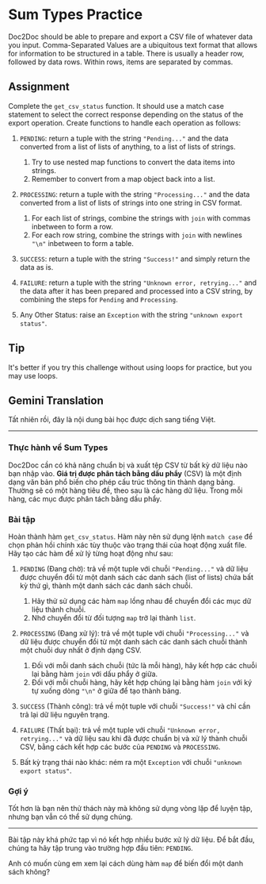 # Sum Types Practice

Doc2Doc should be able to prepare and export a CSV file of whatever data you input. Comma-Separated Values are a ubiquitous text format that allows for information to be structured in a table. There is usually a header row, followed by data rows. Within rows, items are separated by commas.

## Assignment

Complete the `get_csv_status` function. It should use a match case statement to select the correct response depending on the status of the export operation. Create functions to handle each operation as follows:

1. `PENDING`: return a tuple with the string `"Pending..."` and the data converted from a list of lists of anything, to a list of lists of strings.
   1. Try to use nested map functions to convert the data items into strings.
   2. Remember to convert from a map object back into a list.

2. `PROCESSING`: return a tuple with the string `"Processing..."` and the data converted from a list of lists of strings into one string in CSV format.
   1. For each list of strings, combine the strings with `join` with commas inbetween to form a row.
   2. For each row string, combine the strings with `join` with newlines `"\n"` inbetween to form a table.

3. `SUCCESS`: return a tuple with the string `"Success!"` and simply return the data as is.

4. `FAILURE`: return a tuple with the string `"Unknown error, retrying..."` and the data after it has been prepared and processed into a CSV string, by combining the steps for `Pending` and `Processing`.

5. Any Other Status: raise an `Exception` with the string `"unknown export status"`.

## Tip

It's better if you try this challenge without using loops for practice, but you may use loops.

## Gemini Translation

Tất nhiên rồi, đây là nội dung bài học được dịch sang tiếng Việt.

---

### Thực hành về Sum Types

Doc2Doc cần có khả năng chuẩn bị và xuất tệp CSV từ bất kỳ dữ liệu nào bạn nhập vào. **Giá trị được phân tách bằng dấu phẩy** (CSV) là một định dạng văn bản phổ biến cho phép cấu trúc thông tin thành dạng bảng. Thường sẽ có một hàng tiêu đề, theo sau là các hàng dữ liệu. Trong mỗi hàng, các mục được phân tách bằng dấu phẩy.

### Bài tập

Hoàn thành hàm `get_csv_status`. Hàm này nên sử dụng lệnh `match case` để chọn phản hồi chính xác tùy thuộc vào trạng thái của hoạt động xuất file. Hãy tạo các hàm để xử lý từng hoạt động như sau:

1. `PENDING` (Đang chờ): trả về một tuple với chuỗi `"Pending..."` và dữ liệu được chuyển đổi từ một danh sách các danh sách (list of lists) chứa bất kỳ thứ gì, thành một danh sách các danh sách chuỗi.
   1. Hãy thử sử dụng các hàm `map` lồng nhau để chuyển đổi các mục dữ liệu thành chuỗi.
   2. Nhớ chuyển đổi từ đối tượng `map` trở lại thành `list`.

2. `PROCESSING` (Đang xử lý): trả về một tuple với chuỗi `"Processing..."` và dữ liệu được chuyển đổi từ một danh sách các danh sách chuỗi thành một chuỗi duy nhất ở định dạng CSV.
   1. Đối với mỗi danh sách chuỗi (tức là mỗi hàng), hãy kết hợp các chuỗi lại bằng hàm `join` với dấu phẩy ở giữa.
   2. Đối với mỗi chuỗi hàng, hãy kết hợp chúng lại bằng hàm `join` với ký tự xuống dòng `"\n"` ở giữa để tạo thành bảng.

3. `SUCCESS` (Thành công): trả về một tuple với chuỗi `"Success!"` và chỉ cần trả lại dữ liệu nguyên trạng.

4. `FAILURE` (Thất bại): trả về một tuple với chuỗi `"Unknown error, retrying..."` và dữ liệu sau khi đã được chuẩn bị và xử lý thành chuỗi CSV, bằng cách kết hợp các bước của `PENDING` và `PROCESSING`.

5. Bất kỳ trạng thái nào khác: ném ra một `Exception` với chuỗi `"unknown export status"`.

### Gợi ý

Tốt hơn là bạn nên thử thách này mà không sử dụng vòng lặp để luyện tập, nhưng bạn vẫn có thể sử dụng chúng.

---

Bài tập này khá phức tạp vì nó kết hợp nhiều bước xử lý dữ liệu. Để bắt đầu, chúng ta hãy tập trung vào trường hợp đầu tiên: `PENDING`.

Anh có muốn cùng em xem lại cách dùng hàm `map` để biến đổi một danh sách không?
